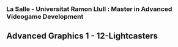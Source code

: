 ### La Salle - Universitat Ramon Llull : Master in Advanced Videogame Development
## Advanced Graphics 1 - 12-Lightcasters
